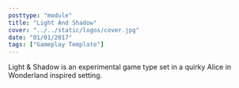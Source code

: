 ```yaml
---
posttype: "module"
title: "Light And Shadow"
cover: "../../static/logos/cover.jpg"
date: "01/01/2017"
tags: ["Gameplay Template"]
---
```


Light & Shadow is an experimental game type set in a quirky Alice in Wonderland inspired setting.